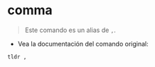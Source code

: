 # comma

> Este comando es un alias de `,`.

- Vea la documentación del comando original:

`tldr ,`
